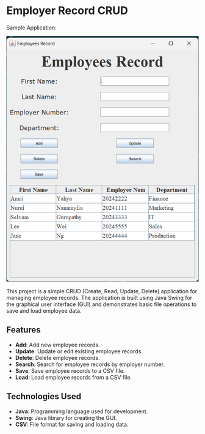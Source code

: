 # Employer Record CRUD

Sample Application:

![Sample GUI](image/GUI%20SS.png)


This project is a simple CRUD (Create, Read, Update, Delete) application for managing employee records. The application is built using Java Swing for the graphical user interface (GUI) and demonstrates basic file operations to save and load employee data.

## Features

- **Add**: Add new employee records.
- **Update**: Update or edit existing employee records.
- **Delete**: Delete employee records.
- **Search**: Search for employee records by employer number.
- **Save**: Save employee records to a CSV file.
- **Load**: Load employee records from a CSV file.

## Technologies Used

- **Java**: Programming language used for development.
- **Swing**: Java library for creating the GUI.
- **CSV**: File format for saving and loading data.



